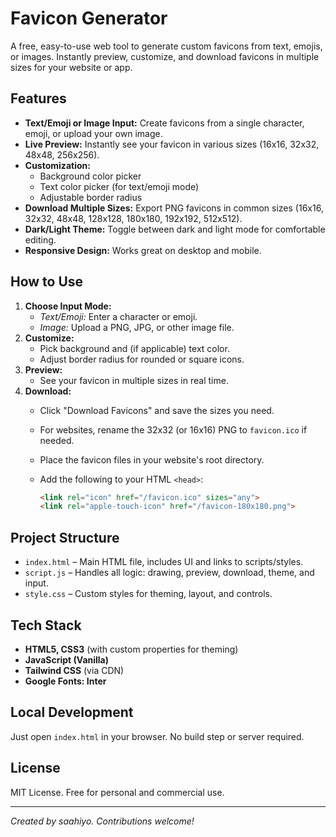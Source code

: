 # Favicon Generator

A free, easy-to-use web tool to generate custom favicons from text, emojis, or images. Instantly preview, customize, and download favicons in multiple sizes for your website or app.

## Features

- **Text/Emoji or Image Input:** Create favicons from a single character, emoji, or upload your own image.
- **Live Preview:** Instantly see your favicon in various sizes (16x16, 32x32, 48x48, 256x256).
- **Customization:**
  - Background color picker
  - Text color picker (for text/emoji mode)
  - Adjustable border radius
- **Download Multiple Sizes:** Export PNG favicons in common sizes (16x16, 32x32, 48x48, 128x128, 180x180, 192x192, 512x512).
- **Dark/Light Theme:** Toggle between dark and light mode for comfortable editing.
- **Responsive Design:** Works great on desktop and mobile.

## How to Use

1. **Choose Input Mode:**
   - *Text/Emoji:* Enter a character or emoji.
   - *Image:* Upload a PNG, JPG, or other image file.
2. **Customize:**
   - Pick background and (if applicable) text color.
   - Adjust border radius for rounded or square icons.
3. **Preview:**
   - See your favicon in multiple sizes in real time.
4. **Download:**
   - Click "Download Favicons" and save the sizes you need.
   - For websites, rename the 32x32 (or 16x16) PNG to `favicon.ico` if needed.
   - Place the favicon files in your website's root directory.
   - Add the following to your HTML `<head>`:

     ```html
     <link rel="icon" href="/favicon.ico" sizes="any">
     <link rel="apple-touch-icon" href="/favicon-180x180.png">
     ```

## Project Structure

- `index.html` – Main HTML file, includes UI and links to scripts/styles.
- `script.js` – Handles all logic: drawing, preview, download, theme, and input.
- `style.css` – Custom styles for theming, layout, and controls.

## Tech Stack

- **HTML5, CSS3** (with custom properties for theming)
- **JavaScript (Vanilla)**
- **Tailwind CSS** (via CDN)
- **Google Fonts: Inter**

## Local Development

Just open `index.html` in your browser. No build step or server required.

## License

MIT License. Free for personal and commercial use.

---

*Created by saahiyo. Contributions welcome!* 